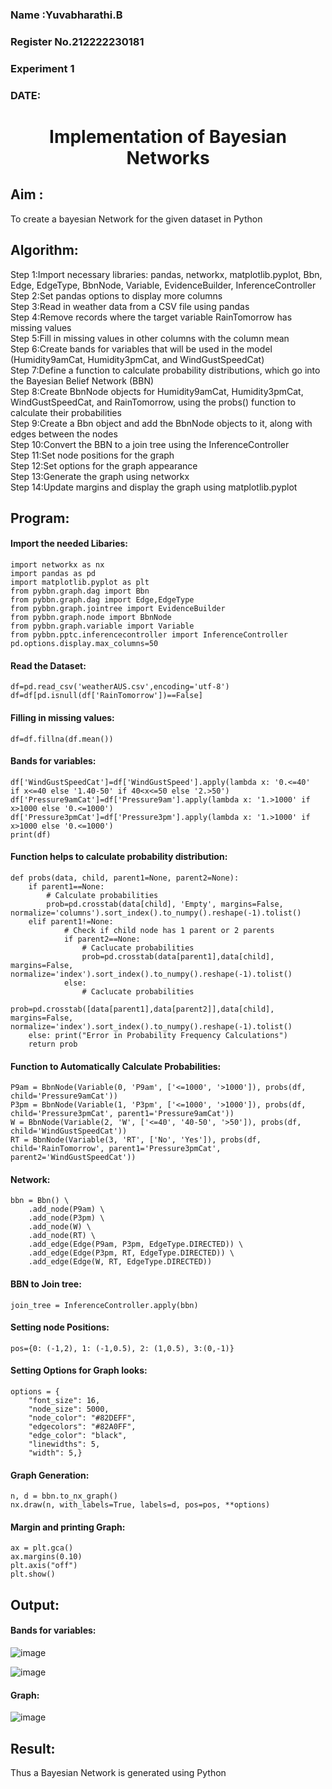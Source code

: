 <H3> Name :Yuvabharathi.B</H3>
<H3>Register No.212222230181</H3>
<H3> Experiment 1</H3>
<H3>DATE:</H3>
<H1 ALIGN=CENTER> Implementation of Bayesian Networks</H1>

## Aim :
To create a bayesian Network for the given dataset in Python
## Algorithm:
Step 1:Import necessary libraries: pandas, networkx, matplotlib.pyplot, Bbn, Edge, EdgeType, BbnNode, Variable, EvidenceBuilder, InferenceController<br/>
Step 2:Set pandas options to display more columns<br/>
Step 3:Read in weather data from a CSV file using pandas<br/>
Step 4:Remove records where the target variable RainTomorrow has missing values<br/>
Step 5:Fill in missing values in other columns with the column mean<br/>
Step 6:Create bands for variables that will be used in the model (Humidity9amCat, Humidity3pmCat, and WindGustSpeedCat)<br/>
Step 7:Define a function to calculate probability distributions, which go into the Bayesian Belief Network (BBN)<br/>
Step 8:Create BbnNode objects for Humidity9amCat, Humidity3pmCat, WindGustSpeedCat, and RainTomorrow, using the probs() function to calculate their probabilities<br/>
Step 9:Create a Bbn object and add the BbnNode objects to it, along with edges between the nodes<br/>
Step 10:Convert the BBN to a join tree using the InferenceController<br/>
Step 11:Set node positions for the graph<br/>
Step 12:Set options for the graph appearance<br/>
Step 13:Generate the graph using networkx<br/>
Step 14:Update margins and display the graph using matplotlib.pyplot<br/>

## Program:
#### Import the needed Libaries:
```
import networkx as nx
import pandas as pd
import matplotlib.pyplot as plt
from pybbn.graph.dag import Bbn
from pybbn.graph.dag import Edge,EdgeType
from pybbn.graph.jointree import EvidenceBuilder
from pybbn.graph.node import BbnNode
from pybbn.graph.variable import Variable
from pybbn.pptc.inferencecontroller import InferenceController
pd.options.display.max_columns=50
```
#### Read the Dataset:
```
df=pd.read_csv('weatherAUS.csv',encoding='utf-8')
df=df[pd.isnull(df['RainTomorrow'])==False]
```
#### Filling in missing values:
```
df=df.fillna(df.mean())
```
#### Bands for variables:
```
df['WindGustSpeedCat']=df['WindGustSpeed'].apply(lambda x: '0.<=40'   if x<=40 else '1.40-50' if 40<x<=50 else '2.>50')
df['Pressure9amCat']=df['Pressure9am'].apply(lambda x: '1.>1000' if x>1000 else '0.<=1000')
df['Pressure3pmCat']=df['Pressure3pm'].apply(lambda x: '1.>1000' if x>1000 else '0.<=1000')
print(df)
```
#### Function helps to calculate probability distribution:
```
def probs(data, child, parent1=None, parent2=None):
    if parent1==None:
        # Calculate probabilities
        prob=pd.crosstab(data[child], 'Empty', margins=False, normalize='columns').sort_index().to_numpy().reshape(-1).tolist()
    elif parent1!=None:
            # Check if child node has 1 parent or 2 parents
            if parent2==None:
                # Caclucate probabilities
                prob=pd.crosstab(data[parent1],data[child], margins=False, normalize='index').sort_index().to_numpy().reshape(-1).tolist()
            else:
                # Caclucate probabilities
                prob=pd.crosstab([data[parent1],data[parent2]],data[child], margins=False, normalize='index').sort_index().to_numpy().reshape(-1).tolist()
    else: print("Error in Probability Frequency Calculations")
    return prob
```
#### Function to Automatically Calculate Probabilities:
```
P9am = BbnNode(Variable(0, 'P9am', ['<=1000', '>1000']), probs(df, child='Pressure9amCat'))
P3pm = BbnNode(Variable(1, 'P3pm', ['<=1000', '>1000']), probs(df, child='Pressure3pmCat', parent1='Pressure9amCat'))
W = BbnNode(Variable(2, 'W', ['<=40', '40-50', '>50']), probs(df, child='WindGustSpeedCat'))
RT = BbnNode(Variable(3, 'RT', ['No', 'Yes']), probs(df, child='RainTomorrow', parent1='Pressure3pmCat', parent2='WindGustSpeedCat'))
```
#### Network:
```
bbn = Bbn() \
    .add_node(P9am) \
    .add_node(P3pm) \
    .add_node(W) \
    .add_node(RT) \
    .add_edge(Edge(P9am, P3pm, EdgeType.DIRECTED)) \
    .add_edge(Edge(P3pm, RT, EdgeType.DIRECTED)) \
    .add_edge(Edge(W, RT, EdgeType.DIRECTED))
```
#### BBN to Join tree:
```
join_tree = InferenceController.apply(bbn)
```
#### Setting node Positions:
```
pos={0: (-1,2), 1: (-1,0.5), 2: (1,0.5), 3:(0,-1)}
```
#### Setting Options for Graph looks:
```
options = {
    "font_size": 16,
    "node_size": 5000,
    "node_color": "#82DEFF",
    "edgecolors": "#82A0FF",
    "edge_color": "black",
    "linewidths": 5,
    "width": 5,}

```
#### Graph Generation:
```
n, d = bbn.to_nx_graph()
nx.draw(n, with_labels=True, labels=d, pos=pos, **options)
```
#### Margin and printing Graph:
```
ax = plt.gca()
ax.margins(0.10)
plt.axis("off")
plt.show()
```
## Output:
#### Bands for variables:
![image](https://github.com/shalini-venkatesan/Ex1-AAI/assets/118720291/900e6160-3859-4dc8-8675-0a4b8faa80df)

![image](https://github.com/shalini-venkatesan/Ex1-AAI/assets/118720291/323ea7fc-bfa5-46b7-863e-0e822d8a6c00)

#### Graph:

![image](https://github.com/shalini-venkatesan/Ex1-AAI/assets/118720291/49c58799-e7e2-4987-bf0b-c390ee5249dd)

## Result:
Thus a Bayesian Network is generated using Python

